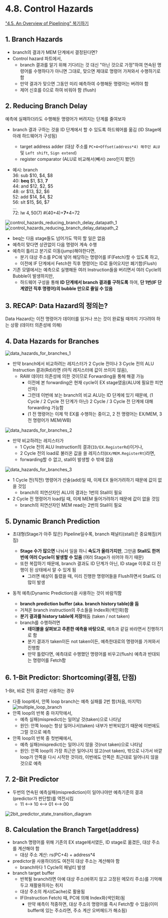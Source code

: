 # 4.8. Control Hazards
["4.5. An Overview of Pipelining" 복기하기](https://github.com/gjlee0802/computer-architecture/blob/main/4_5-an-overview-of-pipelining.md#9-control-hazards)

## 1. Branch Hazards
* branch의 결과가 MEM 단계에서 결정된다면?
* Control hazard 파트에서,
    * branch 결과를 알기 위해 기다리는 것 대신 "아닌 것으로 가정"하여 연속된 명령어를 수행하다가 아니면 그대로, 맞으면 제대로 명령어 가져와서 수행하기로 함
    * 만약 결과가 맞으면 그동안 미리 예측하여 수행해둔 명령어는 버려야 함
    * 제어 신호를 0으로 하여 비워야 함 (flush)

## 2. Reducing Branch Delay
예측에 실패하더라도 수행해둔 명령어가 버려지는 단계를 줄여보자  

* branch 결과 구하는 것을 ID 단계에서 할 수 있도록 하드웨어를 옮김 (ID Stage에 아래 하드웨어가 구성됨)
    * target address adder (대상 주소를 `PC+4+Offset(address*4) 해주던 ALU` 및 `Left shift`, `Sign extend`)
    * register comparator (ALU로 비교해서(빼서) zero인지 봤던)

* 예시: branch  
36: sub $10, $4, $8  
40: **beq** $1,  $3,  **7**  
44: and $12, $2, $5  
48: or  $13, $2, $6  
52: add $14, $4, $2  
56: slt $15, $6, $7  
...  
72: lw  $4, 50($7)     #(40+4)+**7***4=72  
  
![control_hazards_reducing_branch_delay_datapath_1](./image_files/control_hazards_reducing_branch_delay_datapath_1.png)
![control_hazards_reducing_branch_delay_datapath_2](./image_files/control_hazards_reducing_branch_delay_datapath_2.png)
* beq는 다음 stage들도 넘어가도 딱히 할 일은 없음
* 예측이 맞다면 상관없이 다음 명령어 계속 수행
* 예측이 틀리고 분기로 이동(jump)해야한다면,
    * 분기 대상 주소를 PC에 넣어 해당하는 명령어를 IF(Fetch)할 수 있도록 하고,
    * 이전에 IF 단계에서 Fetch한 직후 명령어는 ID로 들어오지만 폐기함(Flush)
* 기존 모델에서는 예측으로 실행해둔 여러 Instruction들을 버리면서 여러 Cycle의 Bubble이 발생하지만,
    * 하드웨어 구성을 통해 **ID 단계에서 branch 결과를 구하도록** 하여, **단 1번(IF 단계였던 직후 명령어)의 bubble 만으로 줄일 수 있음**

## 3. RECAP: Data Hazard의 정의는?
Data Hazard는 이전 명령어가 데이터를 읽거나 쓰는 것이 완료될 때까지 기다려야 하는 상황 (데이터 의존성에 의해)

## 4. Data Hazards for Branches
![data_hazards_for_branches_1](./image_files/data_hazards_for_branches_1.png)
* 만약 branch에서 비교하려는 레지스터가 2 Cycle 전이나 3 Cycle 전의 ALU Instruction 결과(Rd)라면 (아직 레지스터에 값이 쓰이지 않음),
    * RAW 데이터 의존성에 의한 것이므로 Forwarding을 통해 해결 가능
        * 이전에 본 forwarding은 현재 cycle이 EX stage였음(ALU에 필요한 피연산자)
        * 그런데 이번에 보는 branch의 비교 ALU는 ID 단계에 있기 때문에, (1 Cycle / 2 Cycle 전 단계가 아닌) 2 Cycle / 3 Cycle 전 단계에 대해 forwarding 가능함
        * (1 전 명령어는 이제 막 EX를 수행하는 중이고, 2 전 명령어는 EX/MEM, 3 전 명령어가 MEM/WB)  

![data_hazards_for_branches_2](./image_files/data_hazards_for_branches_2.png)
* 만약 비교하려는 레지스터가
    * 1 Cycle 전의 ALU Instruction의 결과(`ID/EX.RegisterRd`)이거나,
    * 2 Cycle 전의 load로 불러온 값을 쓸 레지스터(`EX/MEM.RegisterRt`)라면,
    * forwarding할 수 없고, stall이 발생할 수 밖에 없음

![data_hazards_for_branches_3](./image_files/data_hazards_for_branches_3.png)
* 1 Cycle 전(직전) 명령어가 산술(add)일 때, 이제 EX 들어가려하기 때문에 값이 없을 것임
    * branch의 피연산자인 ALU의 결과는 1번의 Stall이 필요
* 2 Cycle 전 명령어가 load일 때, 이제 MEM 들어가려하기 때문에 값이 없을 것임
    * branch의 피연산자인 MEM read는 2번의 Stall이 필요

## 5. Dynamic Branch Prediction
* 초대형(Stage가 아주 많은) Pipeline일수록, branch 패널티(stall)은 중요해짐(커짐)
    * **Stage 수가 많으면** 나눠서 일을 하니 **속도가 올라가지만**, 그만큼 **Stall도 한꺼번에 여러 Cycle이 발생할 수 있음** (여러 Stage가 쉬어야 하기 때문)
    * 또한 복잡하기 때문에, branch 결과도 ID 단계가 아닌, ID stage 이후로 더 진행이 된 상태에서 알 수 있게 됨
        * 그러면 예상이 틀렸을 때, 미리 진행한 명령어들을 Flush하면서 Stall도 더 많이 발생

* 동적 예측(Dynamic Prediction)을 사용하는 것이 바람직함
    * **branch prediction buffer (aka. branch history table)을 둠**
    * 거쳐온 branch instruction의 주소들을 Index화(색인화)함
    * **분기 결과를 history table에 저장**해둠 (taken / not taken)
    * branch를 수행하려면
        * **테이블을 살펴보고 추론한 예측을 바탕으로**, 예측과 같길 바라면서 진행하기로 함
        * 분기 결과가 taken이든 not taken이든, 예측한대로의 명령어를 가져와서 진행함
        * 만약 틀렸다면, 예측대로 수행했던 명령어를 비우고(flush) 예측과 반대되는 명령어를 Fetch함

## 6. 1-Bit Predictor: Shortcoming(결점, 단점)
1-Bit, 바로 전의 결과만 사용하는 경우

* 다중 loop에서, 안쪽 loop branch는 예측 실패를 2번 함(처음, 마지막)
![multiple_loop_branch](./image_files/multiple_loop_branch.png)
* 안쪽 loop의 반복 중 마지막에서,
    * 예측 실패(mispredict)는 일어날 것(taken)으로 나타남
    * 원인: 안쪽 loop는 항상 일어나서(taken) 내부가 반복되었기 때문에 이번에도 그럴 것으로 예측
* 안쪽 loop의 반복 중 첫번째에서,
    * 예측 실패(mispredict)는 일어나지 않을 것(not taken)으로 나타남
    * 원인: 안쪽 loop의 가장 최근은 일어나지 않고(not taken), 밖으로 나가서 바깥 loop가 안쪽을 다시 시작한 것이라, 이번에도 안쪽은 최근대로 일어나지 않을 것으로 예측

## 7. 2-Bit Predictor
* 두번의 연속된 예측실패(misprediction)이 일어나야만 예측기준의 결과(predictor가 판단할)를 역전시킴  
    * 11 <--> 10 <--> 01 <--> 00  

![2bit_predictor_state_transition_diagram](./image_files/2bit_predictor_state_transition_diagram.png)

## 8. Calculation the Branch Target(address)
* branch 명령어를 위해 기존의 EX stage에서였든, ID stage로 옮겼든, 대상 주소를 계산해야 함
    * 대상 주소 계산: rs(PC+4) + address*4
* predictor을 사용하더라도 여전히 대상 주소는 계산해야 함
    * branch마다 1 Cycle의 패널티 발생
* branch target buffer
    * 반복될 branch라면 아예 대상 주소(바뀌지 않고 고정된 메모리 주소)를 기억해두고 재활용하자는 취지
    * 대상 주소의 캐시(Cache)로 활용됨
    * IF(Instruction Fetch) 때, PC에 의해 Index화(색인화)됨
        * 만약 예측이 적중하면, 대상 주소의 명령어를 즉시 Fetch할 수 있음(이미 buffer에 있는 주소라면, 주소 계산 오버헤드가 해소됨)
